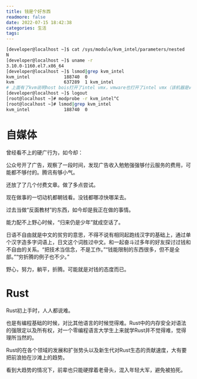 ```yaml
---
title: 钱是个好东西
readmore: false
date: 2022-07-15 18:42:38
categories: 生活
tags:
---
```


```bash
[developer@localhost ~]$ cat /sys/module/kvm_intel/parameters/nested
N
[developer@localhost ~]$ uname -r
3.10.0-1160.el7.x86_64
[developer@localhost ~]$ lsmod|grep kvm_intel
kvm_intel             188740  0 
kvm                   637289  1 kvm_intel
# 上面有了kvm说明host bois打开了intel vmx，vmware也打开了intel vmx（该机器是vmware虚拟机），再确认下是否打开了嵌套虚拟化
[developer@localhost ~]$ logout
[root@localhost ~]# modprobe -r kvm_intel^C
[root@localhost ~]# lsmod|grep kvm_intel
kvm_intel             188740  0 
```

# 自媒体

曾经看不上的硬广行为，如今却：

公众号开了广告，观察了一段时间，发现广告收入勉勉强强够付云服务的费用，可能都不够付的。腾讯有够小气。

还放了了几个付费文章。做了多点尝试。

现在做事的一切动机都朝钱看。没钱都哪凉快哪呆去。

过去当做“反面教材”的东西，如今却是我正在做的事情。

能力配不上野心时候，“归来仍是少年”就成空话了。

日语不自由就是中文的贫穷的意思，不得不说有相同起跑线汉字的基础上，通过单个汉字造多字词语上，日文这个词胜过中文。和一起奋斗过多年的好友探讨过钱和不自由的关系。“把技术当信念，不是工作。”“钱能限制的东西很多，但不是全部。”“穷折腾的例子也不少。”

野心，努力，躺平，折腾。可能就是对钱的态度而已。

# Rust

Rust初上手时，人人都说难。

也是有编程基础的时候，对比其他语言的时候觉得难。Rust中的内存安全对语法的强限定以及所有权，对一个零编程语言大学生上来就学Rust并不觉得难，觉得理所当然的。

Rust的在各个领域的发展和扩张势头以及新生代对Rust生态的贡献速度，大有要把前浪拍在沙滩上的趋势。

看到大趋势的情况下，前辈也只能硬撑着老骨头，混入年轻大军，避免被拍死。
